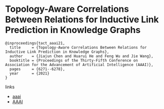 # Topology-Aware Correlations Between Relations for Inductive Link Prediction in Knowledge Graphs

```
@inproceedings{tact_aaai21,
  title     = {Topology-Aware Correlations Between Relations for Inductive Link Prediction in Knowledge Graphs},
  author    = {Jiajun Chen and Huarui He and Feng Wu and Jie Wang},
  booktitle = {Proceedings of the Thirty-Fifth Conference on Association for the Advancement of Artificial Intelligence (AAAI)},
  pages     = {6271--6278},
  year      = {2021}
}
```

links
- [aaai](https://www.aaai.org/AAAI21Papers/AAAI-6001.ChenJ.pdf)
- [AAAI](https://ojs.aaai.org/index.php/AAAI/article/view/16779)